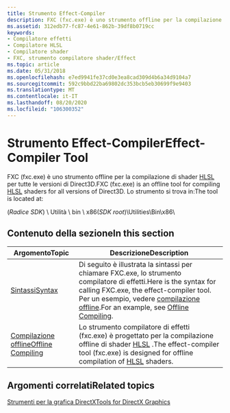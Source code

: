 ```yaml
---
title: Strumento Effect-Compiler
description: FXC (fxc.exe) è uno strumento offline per la compilazione di shader HLSL per tutte le versioni di Direct3D. Lo strumento si trova nelle utilità (radice SDK \\ ) \\ bin \\ x86 \\ .
ms.assetid: 312edb77-fc87-4e61-862b-39df8b0719cc
keywords:
- Compilatore effetti
- Compilatore HLSL
- Compilatore shader
- FXC, strumento compilatore shader/Effect
ms.topic: article
ms.date: 05/31/2018
ms.openlocfilehash: e7ed9941fe37cd0e3ea8cad309d4b6a34d9104a7
ms.sourcegitcommit: 592c9bbd22ba69802dc353bcb5eb30699f9e9403
ms.translationtype: MT
ms.contentlocale: it-IT
ms.lasthandoff: 08/20/2020
ms.locfileid: "106300352"
---
```

# <a name="effect-compiler-tool"></a><span data-ttu-id="1875a-108">Strumento Effect-Compiler</span><span class="sxs-lookup"><span data-stu-id="1875a-108">Effect-Compiler Tool</span></span>

<span data-ttu-id="1875a-109">FXC (fxc.exe) è uno strumento offline per la compilazione di shader [HLSL](/windows/desktop/direct3dhlsl/dx-graphics-hlsl) per tutte le versioni di Direct3D.</span><span class="sxs-lookup"><span data-stu-id="1875a-109">FXC (fxc.exe) is an offline tool for compiling [HLSL](/windows/desktop/direct3dhlsl/dx-graphics-hlsl) shaders for all versions of Direct3D.</span></span> <span data-ttu-id="1875a-110">Lo strumento si trova in:</span><span class="sxs-lookup"><span data-stu-id="1875a-110">The tool is located at:</span></span>

<span data-ttu-id="1875a-111">(*Radice SDK*) \\ Utilità \\ bin \\ x86</span><span class="sxs-lookup"><span data-stu-id="1875a-111">(*SDK root*)\\Utilities\\Bin\\x86</span></span>\\

## <a name="in-this-section"></a><span data-ttu-id="1875a-112">Contenuto della sezione</span><span class="sxs-lookup"><span data-stu-id="1875a-112">In this section</span></span>



| <span data-ttu-id="1875a-113">Argomento</span><span class="sxs-lookup"><span data-stu-id="1875a-113">Topic</span></span>                                                           | <span data-ttu-id="1875a-114">Descrizione</span><span class="sxs-lookup"><span data-stu-id="1875a-114">Description</span></span>                                                                                                                                            |
|-----------------------------------------------------------------|--------------------------------------------------------------------------------------------------------------------------------------------------------|
| [<span data-ttu-id="1875a-115">Sintassi</span><span class="sxs-lookup"><span data-stu-id="1875a-115">Syntax</span></span>](dx-graphics-tools-fxc-syntax.md)<br/>           | <span data-ttu-id="1875a-116">Di seguito è illustrata la sintassi per chiamare FXC.exe, lo strumento compilatore di effetti.</span><span class="sxs-lookup"><span data-stu-id="1875a-116">Here is the syntax for calling FXC.exe, the effect-compiler tool.</span></span> <span data-ttu-id="1875a-117">Per un esempio, vedere [compilazione offline](dx-graphics-tools-fxc-using.md).</span><span class="sxs-lookup"><span data-stu-id="1875a-117">For an example, see [Offline Compiling](dx-graphics-tools-fxc-using.md).</span></span><br/> |
| [<span data-ttu-id="1875a-118">Compilazione offline</span><span class="sxs-lookup"><span data-stu-id="1875a-118">Offline Compiling</span></span>](dx-graphics-tools-fxc-using.md)<br/> | <span data-ttu-id="1875a-119">Lo strumento compilatore di effetti (fxc.exe) è progettato per la compilazione offline di shader [HLSL](dx-graphics-tools-fxc-using.md) .</span><span class="sxs-lookup"><span data-stu-id="1875a-119">The effect-compiler tool (fxc.exe) is designed for offline compilation of [HLSL](dx-graphics-tools-fxc-using.md) shaders.</span></span><br/>                  |



 

## <a name="related-topics"></a><span data-ttu-id="1875a-120">Argomenti correlati</span><span class="sxs-lookup"><span data-stu-id="1875a-120">Related topics</span></span>

<dl> <dt>

[<span data-ttu-id="1875a-121">Strumenti per la grafica DirectX</span><span class="sxs-lookup"><span data-stu-id="1875a-121">Tools for DirectX Graphics</span></span>](dx-graphics-tools.md)
</dt> </dl>

 

